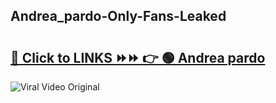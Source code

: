 
 ## Andrea_pardo-Only-Fans-Leaked

# <h2><a href="https://clipsfans.com/Andrea_pardo&ref=git">🔗 Click to LINKS ⏩⏩ 👉 🟢 Andrea pardo </a></h2>

<a href="https://clipsfans.com/Andrea_pardo&ref=git" rel="nofollow" data-target="animated-image.originalLink"><img src="https://i.ibb.co.com/xMMVF88/686577567.gif" alt="Viral Video Original" style="max-width: 100%; display: inline-block;" data-target="animated-image.originalImage"></a>
